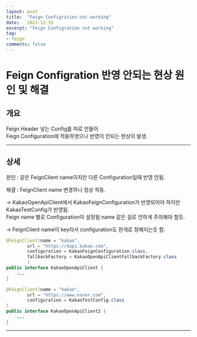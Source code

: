 ```yaml
---
layout: post
title:  "Feign Configration not working"
date:   2021-12-15
excerpt: "Feign Configration not working"
tag:
- feign 
comments: false
---
```


# Feign Configration 반영 안되는 현상 원인 및 해결


## __개요__
Feign Header 넣는 Config를 따로 만들어  
Feign Configuration에 적용하엿으나 반영이 안되는 현상이 발생.

___

## __상세__
원인 : 같은 FeignClient name이지만 다른 Configuration일때 반영 안됨.  

해결 : FeignClient name 변경하니 정상 작동.

-> KakaoOpenApiClient에서 KakaoFeignConfiguration가 반영되어야 하지만 KakaoTestConfig가 반영됨.  
   Feign name 별로 Configuration이 설정됨 name 같은 걸로 안하게 주의해야 할듯.

-> FeignClient name이 key라서 configuration도 한개로 정해지는듯 함.

``` java
@FeignClient(name = "kakao",
        url = "https://dapi.kakao.com",
        configuration = KakaoFeignConfiguration.class,
        fallbackFactory = KakaoOpenApiClientFallbackFactory.class
        )
public interface KakaoOpenApiClient {
    ...
}
```

``` java
@FeignClient(name = "kakao",
        url = "https://www.naver.com",
        configuration = KakaoTestConfig.class
)
public interface KakaoOpenApiClient2 {
    ...
}
```



___

